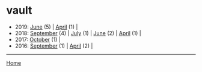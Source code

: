 # vault

  * 2019: 
      [June](./vault-2019-06.md) (5) | 
      [April](./vault-2019-04.md) (1) | 
  * 2018: 
      [September](./vault-2018-09.md) (4) | 
      [July](./vault-2018-07.md) (1) | 
      [June](./vault-2018-06.md) (2) | 
      [April](./vault-2018-04.md) (1) | 
  * 2017: 
      [October](./vault-2017-10.md) (1) | 
  * 2016: 
      [September](./vault-2016-09.md) (1) | 
      [April](./vault-2016-04.md) (2) | 

----

[Home](../)
